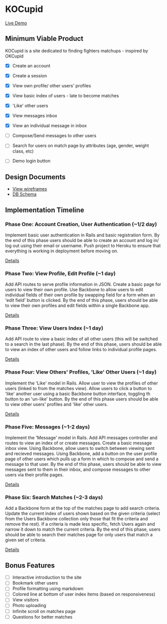 # KOCupid

[Live Demo](http://www.kocupid.co/)

## Minimum Viable Product
KOCupid is a site dedicated to finding fighters matchups - inspired by OKCupid

- [x] Create an account
- [x] Create a session
- [x] View own profile/ other users' profiles
- [x] View basic index of users - late to become matches
- [x] 'Like' other users
- [x] View messages inbox
- [x] View an individual message in inbox
- [ ] Compose/Send messages to other users
- [ ] Search for users on match page by attributes (age, gender, weight class, etc)
- [ ] Demo login button


## Design Documents
* [View wireframes][views]
* [DB Schema][schema]

[views]: ./docs/views.md
[schema]: ./docs/schema.md

## Implementation Timeline

### Phase One: Account Creation, User Authentication (~1/2 day)
Implement basic user authentication in Rails and basic registration form.  By the end of this phase users should be able to create an account and log in/ log out using their email or username.  Push project to Heroku to ensure that everything is working in deployment before moving on.

[Details][phase-one]

### Phase Two: View Profile, Edit Profile (~1 day)
Add API routes to serve profile information in JSON.   Create a basic page for users to view their own profile. Use Backbone to allow users to edit individual fields of their own profile by swapping field for a form when an 'edit field' button is clicked.  By the end of this phase, users should be able to view their own profiles and edit fields within a single Backbone app.

[Details][phase-two]

### Phase Three: View Users Index (~1 day)
Add API route to view a basic index of all other users (this will be switched to a search in the last phase).  By the end of this phase, users should be able to view an index of other users and follow links to individual profile pages.

[Details][phase-three]

### Phase Four: View Others' Profiles, 'Like' Other Users (~1 day)
Implement the 'Like' model in Rails.  Allow user to view the profiles of other users (linked to from the matches view).  Allow users to click a button to 'like' another user using a basic Backbone button interface, toggling th button to an 'un-like' button.  By the end of this phase users should be able to view other users' profiles and 'like' other users.

[Details][phase-four]

### Phase Five: Messages (~1-2 days)
Implement the 'Message' model in Rails.  Add API messages controller and routes to view an index of or create messages.  Create a basic message inbox view.  Using Backbone, allow users to switch between viewing sent and recieved messages.  Using Backbone, add a button on the user profile page of other users which pulls up a form in which to compose and send a message to that user.  By the end of this phase, users should be able to view messages sent to them in their inbox, and compose messages to other users via their profile pages.

[Details][phase-five]

### Phase Six: Search Matches (~2-3 days)
Add a Backbone form at the top of the matches page to add search criteria.  Update the current index of users shown based on the given criteria (select from the Users Backbone collection only those that fit the criteria and remove the rest).  If a criteria is made less specific, fetch Users again and narrow it down to match the current criteria.  By the end of this phase, users should be able to search their matches page for only users that match a given set of criteria.

[Details][phase-six]


## Bonus Features
- [ ] Interactive introduction to the site
- [ ] Bookmark other users
- [ ] Profile formatting using markdown
- [ ] Colored line at bottom of user index items (based on responsiveness)
- [ ] View visitors
- [ ] Photo uploading
- [ ] Infinite scroll on matches page
- [ ] Questions for better matches

[phase-one]: ./docs/phases/phase1.md
[phase-two]: ./docs/phases/phase2.md
[phase-three]: ./docs/phases/phase3.md
[phase-four]: ./docs/phases/phase4.md
[phase-five]: ./docs/phases/phase5.md
[phase-six]: ./docs/phases/phase6.md
